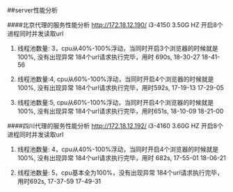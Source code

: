 ##server性能分析

####北京代理的服务性能分析 http://172.18.12.190/
i3-4150 3.50G HZ 开启8个进程同时并发读取url

1. 线程池数量: 3，cpu从40%-100%浮动，当同时开启3个浏览器的时候就是100%, 没有出现异常
184个url请求执行完毕，用时 690s,
18-30-27 18-41-56

2. 线程池数量:4, cpu从60%-100%浮动，当同时开启4个浏览器的时候就是100%, 没有出现异常
184个url请求执行完毕，用时592s, 
17-19-13 17-29-05

3. 线程池数量:5, cpu从60%-100%浮动，当同时开启4个浏览器的时候就是100%, 没有出现异常
184个url请求执行完毕，用时651s, 
18-10-09 18-21-00

####四川代理的服务性能分析 http://172.18.12.192/
i3-4160 3.60G HZ 开启8个进程同时并发读取url

1. 线程池数量: 4，cpu从40%-100%浮动，当同时开启4个浏览器的时候就是100%, 没有出现异常
184个url请求执行完毕，用时 682s,
17-55-01 18-06-21

2. 线程池数量: 5，cpu基本全为100%，没有出现异常
184个url请求执行完毕，用时692s,
17-37-59 17-49-31